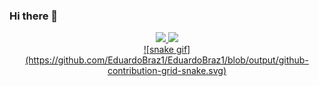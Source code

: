 ### Hi there 👋

<div align="center">
  <a href="https://github.com/EduardoBraz1">
  <img height="180em" src="https://github-readme-stats.vercel.app/api?username=EduardoBraz1&show_icons=true&theme=dracula&include_all_commits=true&count_private=true"/>
  <img height="180em" src="https://github-readme-stats.vercel.app/api/top-langs/?username=EduardoBraz1&layout=compact&langs_count=7&theme=dracula"/>
</div>
 
  <div align="center">
    ![snake gif](https://github.com/EduardoBraz1/EduardoBraz1/blob/output/github-contribution-grid-snake.svg)
  </div>
